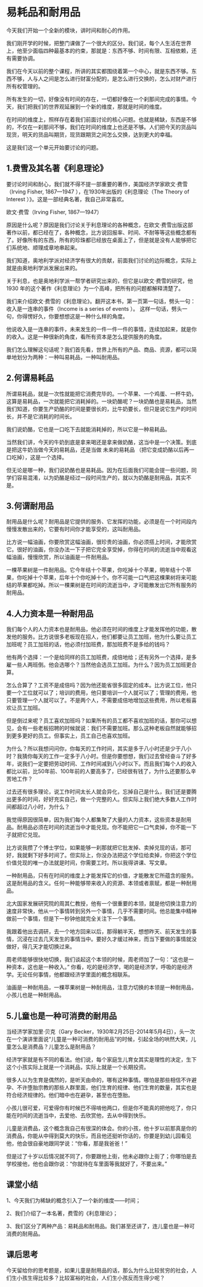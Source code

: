 # 易耗品和耐用品
今天我们开始一个全新的模块，讲时间和耐心的作用。

我们刚开学的时候，把整门课做了一个很大的区分。我们说，每个人生活在世界上，他至少面临四种最基本的约束，那就是：东西不够、时间有限、互相依赖，还有需要协调。

我们在今天以前的整个课程，所讲的其实都围绕着第一个中心，就是东西不够。东西不够，人与人之间是怎么进行财富分配的，是怎么进行交换的，怎么对财产进行所有权管理的。

所有发生的一切，好像没有时间的存在，一切都好像在一个刹那间完成的事情。今天，我们把我们的世界观延展到一个新的维度，那就是时间的维度。

在时间的维度上，照样存在着我们前面讨论的核心问题。也就是稀缺，东西是不够的，不仅在一刹那间不够，我们在时间的维度上也还是不够。人们把今天的货品叫现货，明天的货品叫期货，现货跟期货之间怎么交换，达到更大的幸福。

这是我们这一个单元开始要讨论的问题。

## 1.费雪及其名著《利息理论》
要讨论时间和耐心，我们就不得不提一部重要的著作，美国经济学家欧文·费雪（Irving Fisher, 1867—1947 ），在1930年出版的《利息理论（The Theory of Interest ）》。这是一部经典名著，我自己非常喜欢。 
 
欧文·费雪（Irving Fisher, 1867—1947）

原因是什么呢？原因是我们讨论关于利息理论的各种概念，在欧文·费雪出版这部著作以前，都已经在了，各种概念，比方说回报率、时间、不耐等等这些概念都有了。好像所有的东西，所有的珍珠都已经放在桌面上了，但是就是没有人能够把它们系统地、顺理成章地串起来。

我们知道，奥地利学派对经济学有很大的贡献，前面我们讨论的边际概念，实际上就是由奥地利学派发展出来的。

关于利息，也是奥地利学派一帮学者研究出来的，但它是以欧文·费雪的研究，他 1930 年的这个著作《利息理论》为一个高峰，把所有的问题都解释清楚了。

我们来介绍欧文·费雪的《利息理论》。翻开这本书，第一页第一句话，劈头一句：收入是一连串的事件（Income is a series of events ）。
这样一句话，劈头一句，你得愣好久，你要想想这是一种什么样的角度。

他说收入是一连串的事件，未来发生的一件一件一件的事情，连续加起来，就是你的收入。这是一种很新的角度，看所有资本是怎么提供服务的角度。

我们怎么理解这句话呢？我们首先看，世界上所有的产品、商品、资源，都可以简单地划分为两种：一种叫易耗品，一种叫耐用品。

## 2.何谓易耗品
所谓易耗品，就是一次性就能把它消费完毕的。一个苹果、一个鸡蛋、一杯牛奶，这算是易耗品，一次就能把它消耗掉的。一块奶酪呢？一块奶酪也是易耗品，当然我们知道，你要生产奶酪的时间是要很长的，比牛奶要长，但只是说它生产的时间长，并不是它消耗的时间长。

我们说奶酪，它也是一口吃下去就能消耗掉的，所以它是一种易耗品。

当然我们讲，今天的牛奶到底是拿来喝还是拿来做奶酪，这当中是一个决策。到底是把这牛奶当做今天的易耗品，还是当做 未来的易耗品 （把它变成奶酪以后再一口吃掉），这是一个选择。

但无论是哪一种，我们说奶酪也是易耗品。因为在后面我们可能会提一些问题，同学们容易混淆，以为奶酪是经过一段时间生产的，就以为奶酪是耐用品，其实不是。

## 3.何谓耐用品
耐用品是什么呢？耐用品是它提供的服务、它发挥的功能，必须是在一个时间段内慢慢发散出来的，它要有时间你才能享受的，这叫耐用品。

比方说一幅油画，你要欣赏这幅油画，很珍贵的油画，你必须搭上时间，才能欣赏它。很好的油画，你没办法一下子把它完全享受掉，你得在时间的流逝当中观看这幅油画，慢慢欣赏，所以油画是一件耐用品。

一棵苹果树是一件耐用品。它今年结十个苹果，你吃掉十个苹果，明年结十个苹果，你吃掉十个苹果，后年十个你吃掉十个。你不可能一口气把这棵果树将来可能结的苹果都吃掉。所以一棵果树是在时间的流逝当中，才可能散发出它所有服务的耐用品。

## 4.人力资本是一种耐用品
我们每个人的人力资本也是耐用品，他必须在时间的维度上才能发挥他的功能，散发他的服务。比方说很多老板现在招人，他们都要让员工加班，他为什么要让员工加班呢？员工加班的话，他必须付加班费，那加班费不是多给的钱吗？

他有两个选择：一个是给同样的员工加班费，成倍地给；还有另外一个选择，是多雇一些人两班倒。他会选哪个？当然他会选员工加班。为什么？因为员工加班更合算。

怎么合算了？工资不是成倍吗？因为他还能省很多固定的成本。比方说工位，他只要一个工位就可以了；培训的费用，他只要培训一个人就可以了；管理的费用，他只要管理一个人就可以了。不是两个人，不需要成倍地增加这些费用，所以老板喜欢让员工加班。

但是倒过来呢？员工喜欢加班吗？如果所有的员工都不喜欢加班的话，那你可以想见，会有一些老板招聘的时候就说：我们不需要加班。那么这种老板自然就能够招到更多更好的员工。但事实上，员工自己也喜欢加班。

为什么？所以我想问问你，你每天的工作时间，其实是多于八小时还是少于八小时？我猜你每天的工作一定多于八小时。但是你要想想，我们过去曾经奋斗了好多年，说我们一定要把劳动时间、工作时间减到八小时以下。而且我们每个人的收入都比以前，比50年前、100年前的人要高多了，已经很有钱了，为什么还要那么辛苦地工作？

过去还有很多理论，说工作时间太长人就会异化，忘掉自己是什么，我们还是要腾出更多的时间，好好充实自己，做一个完整的人。但实际上我们绝大多数人工作时间都超过八小时，为什么？

我觉得原因很简单，因为我们每个人都集聚了大量的人力资本，这些资本是耐用品。耐用品必须在时间的流逝当中才能兑现。你不能把它一口气卖掉，你不能一下子就把它兑现。

比方说我攒了个博士学位，如果能够一刹那就把它批发掉、卖掉兑现的话，那可好，我就剩下好多时间了。但实际上，你没办法把这个学位给卖掉，你把这个学位价值兑现的唯一办法就是时间，你需要工时。所以我得讲课、写文章。

一种耐用品，只有在时间的维度上才能发挥它的价值，才能散发它所蕴含的服务。这是耐用品的含义。任何一种能够带来收入的资源、本领或者禀赋，都是一种耐用品。

北大国家发展研究院的周其仁教授，他有一个很重要的本领，就是他切换注意力的速度非常快，他从一个事情转到另外一个事情，几乎不需要时间。他总能集中精神做前一个事情，但是下一秒钟他就完全关注下一个事情。

我跟着他出去调研，去一个地方回来以后，那得躺半天，想想昨天、前天发生的事情，沉浸在过去几天发生的事情当中。要好久才缓过神来，而当下要做的事情就没做好，得几天才能切换过来。

周老师能够很快地切换，我们谈起这个本领的时候，周老师加了一句：“这也是一种资本，这也是一种收入。” 你看，吃的是经济学，喝的是经济学，呼吸的是经济学。无论任何事情，他都跟经济学里面的概念相联系。

油画是一种耐用品，一棵苹果树是一种耐用品，注意力切换的本领是一种耐用品，小孩儿也是一种耐用品。

## 5.儿童也是一种可消费的耐用品
当经济学家加里·贝克（Gary Becker，1930年2月25日-2014年5月4日），头一次在一个演讲里面说“儿童是一种可消费的耐用品”的时候，引起全场的哄然大笑，儿童怎么是消费品？儿童怎么是耐用品？

经济学家就是有不同的看法。他们说，每个家庭生儿育女其实是理性的决定，生下这个小孩实际上就是一个消耗品，实际上就是一个长期投资。

很多人以为生育是偶然的，是听天由命的，哪有这种事情。哪怕是那些相信不许避孕、不许堕胎宗教的那些人群里面，他们生育的规律、他们生育的数量，其实也是符合经济规律的。他们暗中也在避孕，甚至也在堕胎。

小孩儿很可爱，可爱得你有时候巴不得啃他两口，但是你不能真的把他吃了，你只能在时间的流逝当中，去爱他、去欣赏他，去从中得到快乐。

儿童是消费品，这个概念我自己有很深的体会。你的小孩，他十岁以前那真是你的消费品，你能从中得到莫大的快乐，而且他还挺听你话的，你要是到幼儿园看见他，他会很自豪地跟同学说：“你看，那是我爸爸！”

但是过了十岁以后情况就不同了，你要跟他上街，他未必跟你上街了；你哪怕是去学校接他，他也会跟你说：“你就待在车里面等我就好了，不要出来。”

## 课堂小结
1、今天我们为稀缺的概念引入了一个新的维度——时间； 

2、我们介绍了一本名著，费雪的《利息理论》；

3、我们区分了两种产品：易耗品和耐用品。我们甚至还讲了，连儿童也是一种可消费的耐用品。

## 课后思考
今天留给你的思考题是，如果儿童是耐用品的话，那么为什么比较贫穷的社会，人们生小孩生得比较多？比较富裕的社会，人们生小孩反而生得少呢？